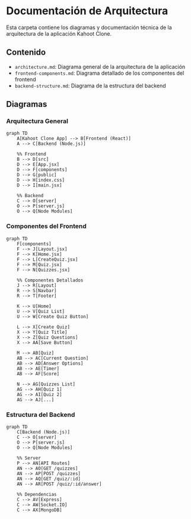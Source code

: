 # Documentación de Arquitectura

Esta carpeta contiene los diagramas y documentación técnica de la arquitectura de la aplicación Kahoot Clone.

## Contenido

- `architecture.md`: Diagrama general de la arquitectura de la aplicación
- `frontend-components.md`: Diagrama detallado de los componentes del frontend
- `backend-structure.md`: Diagrama de la estructura del backend

## Diagramas

### Arquitectura General
```mermaid
graph TD
    A[Kahoot Clone App] --> B[Frontend (React)]
    A --> C[Backend (Node.js)]

    %% Frontend
    B --> D[src]
    D --> E[App.jsx]
    D --> F[components]
    D --> G[public]
    D --> H[index.css]
    D --> I[main.jsx]

    %% Backend
    C --> O[server]
    O --> P[server.js]
    O --> Q[Node Modules]
```

### Componentes del Frontend
```mermaid
graph TD
    F[components]
    F --> J[Layout.jsx]
    F --> K[Home.jsx]
    F --> L[CreateQuiz.jsx]
    F --> M[Quiz.jsx]
    F --> N[Quizzes.jsx]

    %% Componentes Detallados
    J --> R[Layout]
    R --> S[Navbar]
    R --> T[Footer]

    K --> U[Home]
    U --> V[Quiz List]
    U --> W[Create Quiz Button]

    L --> X[Create Quiz]
    X --> Y[Quiz Title]
    X --> Z[Quiz Questions]
    X --> AA[Save Button]

    M --> AB[Quiz]
    AB --> AC[Current Question]
    AB --> AD[Answer Options]
    AB --> AE[Timer]
    AB --> AF[Score]

    N --> AG[Quizzes List]
    AG --> AH[Quiz 1]
    AG --> AI[Quiz 2]
    AG --> AJ[...]
```

### Estructura del Backend
```mermaid
graph TD
    C[Backend (Node.js)]
    C --> O[server]
    O --> P[server.js]
    O --> Q[Node Modules]

    %% Server
    P --> AN[API Routes]
    AN --> AO[GET /quizzes]
    AN --> AP[POST /quizzes]
    AN --> AQ[GET /quiz/:id]
    AN --> AR[POST /quiz/:id/answer]

    %% Dependencias
    C --> AV[Express]
    C --> AW[Socket.IO]
    C --> AX[MongoDB]
```

